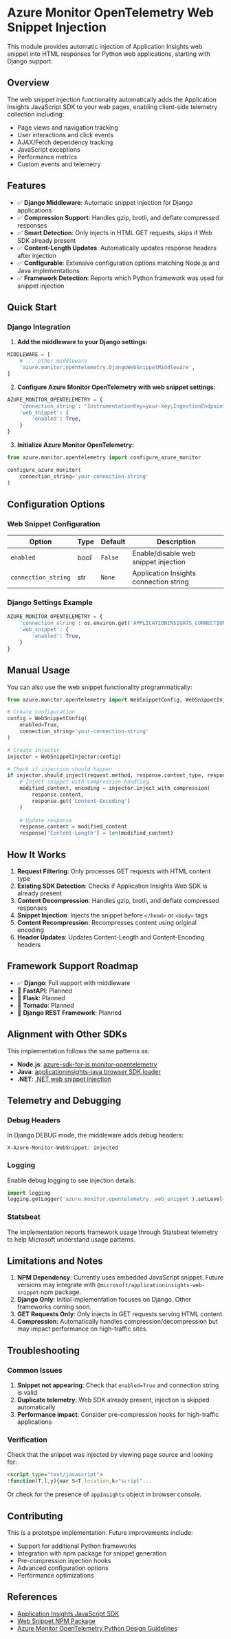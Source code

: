 # Azure Monitor OpenTelemetry Web Snippet Injection

This module provides automatic injection of Application Insights web snippet into HTML responses for Python web applications, starting with Django support.

## Overview

The web snippet injection functionality automatically adds the Application Insights JavaScript SDK to your web pages, enabling client-side telemetry collection including:

- Page views and navigation tracking
- User interactions and click events
- AJAX/Fetch dependency tracking  
- JavaScript exceptions
- Performance metrics
- Custom events and telemetry

## Features

- ✅ **Django Middleware**: Automatic snippet injection for Django applications
- ✅ **Compression Support**: Handles gzip, brotli, and deflate compressed responses
- ✅ **Smart Detection**: Only injects in HTML GET requests, skips if Web SDK already present
- ✅ **Content-Length Updates**: Automatically updates response headers after injection
- ✅ **Configurable**: Extensive configuration options matching Node.js and Java implementations
- ✅ **Framework Detection**: Reports which Python framework was used for snippet injection

## Quick Start

### Django Integration

1. **Add the middleware to your Django settings:**

```python
MIDDLEWARE = [
    # ... other middleware
    'azure.monitor.opentelemetry.DjangoWebSnippetMiddleware',
]
```

2. **Configure Azure Monitor OpenTelemetry with web snippet settings:**

```python
AZURE_MONITOR_OPENTELEMETRY = {
    'connection_string': 'InstrumentationKey=your-key;IngestionEndpoint=https://your-region.in.applicationinsights.azure.com/',
    'web_snippet': {
        'enabled': True,
    }
}
```

3. **Initialize Azure Monitor OpenTelemetry:**

```python
from azure.monitor.opentelemetry import configure_azure_monitor

configure_azure_monitor(
    connection_string='your-connection-string'
)
```

## Configuration Options

### Web Snippet Configuration

| Option | Type | Default | Description |
|--------|------|---------|-------------|
| `enabled` | bool | `False` | Enable/disable web snippet injection |
| `connection_string` | str | `None` | Application Insights connection string |

### Django Settings Example

```python
AZURE_MONITOR_OPENTELEMETRY = {
    'connection_string': os.environ.get('APPLICATIONINSIGHTS_CONNECTION_STRING'),
    'web_snippet': {
        'enabled': True,
    }
}
```

## Manual Usage

You can also use the web snippet functionality programmatically:

```python
from azure.monitor.opentelemetry import WebSnippetConfig, WebSnippetInjector

# Create configuration
config = WebSnippetConfig(
    enabled=True,
    connection_string='your-connection-string'
)

# Create injector
injector = WebSnippetInjector(config)

# Check if injection should happen
if injector.should_inject(request.method, response.content_type, response.content):
    # Inject snippet with compression handling
    modified_content, encoding = injector.inject_with_compression(
        response.content,
        response.get('Content-Encoding')
    )
    
    # Update response
    response.content = modified_content
    response['Content-Length'] = len(modified_content)
```

## How It Works

1. **Request Filtering**: Only processes GET requests with HTML content type
2. **Existing SDK Detection**: Checks if Application Insights Web SDK is already present
3. **Content Decompression**: Handles gzip, brotli, and deflate compressed responses
4. **Snippet Injection**: Injects the snippet before `</head>` or `<body>` tags
5. **Content Recompression**: Recompresses content using original encoding
6. **Header Updates**: Updates Content-Length and Content-Encoding headers

## Framework Support Roadmap

- ✅ **Django**: Full support with middleware
- 🚧 **FastAPI**: Planned
- 🚧 **Flask**: Planned
- 🚧 **Tornado**: Planned
- 🚧 **Django REST Framework**: Planned

## Alignment with Other SDKs

This implementation follows the same patterns as:

- **Node.js**: [azure-sdk-for-js monitor-opentelemetry](https://github.com/Azure/azure-sdk-for-js/tree/main/sdk/monitor/monitor-opentelemetry)
- **Java**: [applicationinsights-java browser SDK loader](https://learn.microsoft.com/en-us/azure/azure-monitor/app/java-standalone-config#browser-sdk-loader-preview)
- **.NET**: [.NET web snippet injection](https://github.com/microsoft/ApplicationInsights-dotnet)

## Telemetry and Debugging

### Debug Headers

In Django DEBUG mode, the middleware adds debug headers:

```
X-Azure-Monitor-WebSnippet: injected
```

### Logging

Enable debug logging to see injection details:

```python
import logging
logging.getLogger('azure.monitor.opentelemetry._web_snippet').setLevel(logging.DEBUG)
```

### Statsbeat

The implementation reports framework usage through Statsbeat telemetry to help Microsoft understand usage patterns.

## Limitations and Notes

1. **NPM Dependency**: Currently uses embedded JavaScript snippet. Future versions may integrate with `@microsoft/applicationinsights-web-snippet` npm package.
2. **Django Only**: Initial implementation focuses on Django. Other frameworks coming soon.
3. **GET Requests Only**: Only injects in GET requests serving HTML content.
4. **Compression**: Automatically handles compression/decompression but may impact performance on high-traffic sites.

## Troubleshooting

### Common Issues

1. **Snippet not appearing**: Check that `enabled=True` and connection string is valid
2. **Duplicate telemetry**: Web SDK already present, injection is skipped automatically
3. **Performance impact**: Consider pre-compression hooks for high-traffic applications

### Verification

Check that the snippet was injected by viewing page source and looking for:

```html
<script type="text/javascript">
!function(T,l,y){var S=T.location,k="script"...
```

Or check for the presence of `appInsights` object in browser console.

## Contributing

This is a prototype implementation. Future improvements include:

- Support for additional Python frameworks
- Integration with npm package for snippet generation
- Pre-compression injection hooks
- Advanced configuration options
- Performance optimizations

## References

- [Application Insights JavaScript SDK](https://github.com/microsoft/ApplicationInsights-JS)
- [Web Snippet NPM Package](https://www.npmjs.com/package/@microsoft/applicationinsights-web-snippet)
- [Azure Monitor OpenTelemetry Python Design Guidelines](https://azure.github.io/azure-sdk/python_design.html)

